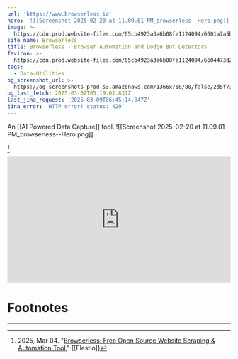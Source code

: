 ```yaml
---
url: 'https://www.browserless.io'
hero: '![[Screenshot 2025-02-20 at 11.09.01 PM_browserless--Hero.png]]'
image: >-
  https://cdn.prod.website-files.com/65cb4923a3a6b08fe1124094/6601a7a5b8508b353addd84f_social-preview.jpg
site_name: Browserless
title: Browserless - Browser Automation and Dodge Bot Detectors
favicon: >-
  https://cdn.prod.website-files.com/65cb4923a3a6b08fe1124094/6604473d22c9944134d983ea_Favicon.png
tags:
  - Data-Utilities
og_screenshot_url: >-
  https://og-screenshots-prod.s3.amazonaws.com/1366x768/80/false/2d5f739056f9fc101fcd586fbd971af0360122a32acf34de0d5c00f9ce67eb63.jpeg
og_last_fetch: 2025-03-07T05:19:01.831Z
last_jina_request: '2025-03-09T06:45:14.847Z'
jina_error: 'HTTP error! status: 429'
---
```

An [[AI Powered Data Capture]] tool.
<span query="get(hero)"></span>![[Screenshot 2025-02-20 at 11.09.01 PM_browserless--Hero.png]]<span type="end"></span>

[^f3abb9]
<iframe 
style="aspect-ratio:16/9;width:100%;height:auto" 
src="https://www.youtube.com/embed/wDIFgX-eWhQ?controls=0" 
title="YouTube video player" 
frameborder="0" 
allow="accelerometer; clipboard-write; encrypted-media; gyroscope; picture-in-picture; web-share" 
referrerpolicy="strict-origin-when-cross-origin" 
allowfullscreen
></iframe>


# Footnotes
***

[^f3abb9]: 2025, Mar 04. "[Browserless: Free Open Source Website Scraping & Automation Tool](https://youtu.be/wDIFgX-eWhQ?si=BrkrisougKRHw7ZB)," [[Elestio]]


